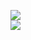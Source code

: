 [![](https://img.shields.io/badge/Made%20With-Github%20Spray-lightgrey.svg?style=for-the-badge&logo=github)](https://github.com/Annihil/github-spray#1528)  
[![](https://i.imgur.com/2DrTn0Z.gif)](https://github.com/Annihil/github-spray)